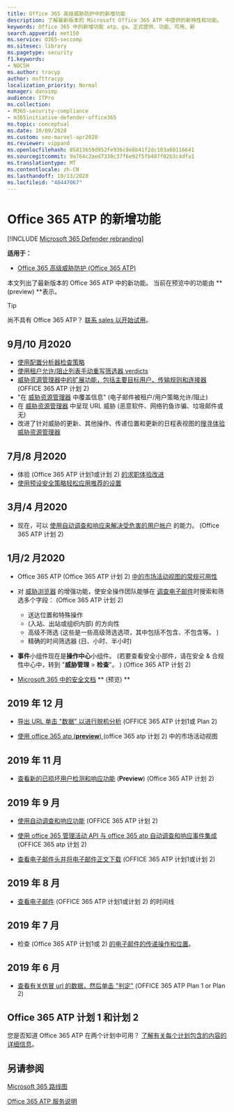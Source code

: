 ```yaml
---
title: Office 365 高级威胁防护中的新增功能
description: 了解最新版本的 Microsoft Office 365 ATP 中提供的新特性和功能。
keywords: Office 365 中的新增功能 atp、ga、正式提供、功能、可用、新
search.appverid: met150
ms.service: O365-seccomp
ms.sitesec: library
ms.pagetype: security
f1.keywords:
- NOCSH
ms.author: tracyp
author: msfttracyp
localization_priority: Normal
manager: dansimp
audience: ITPro
ms.collection:
- M365-security-compliance
- m365initiative-defender-office365
ms.topic: conceptual
ms.date: 10/09/2020
ms.custom: seo-marvel-apr2020
ms.reviewer: vippand
ms.openlocfilehash: 85813659d952fe936c8e8b41f2dc103a60116641
ms.sourcegitcommit: 9a764c2aed7338c37f6e92f5fb487f02b3c4dfa1
ms.translationtype: MT
ms.contentlocale: zh-CN
ms.lasthandoff: 10/13/2020
ms.locfileid: "48447067"
---
```

# <a name="whats-new-in-office-365-atp"></a>Office 365 ATP 的新增功能

[!INCLUDE [Microsoft 365 Defender rebranding](../includes/microsoft-defender-for-office.md)]


**适用于：**

- [Office 365 高级威胁防护 (Office 365 ATP) ](office-365-atp.md)

本文列出了最新版本的 Office 365 ATP 中的新功能。 当前在预览中的功能由 ** (preview) **表示。

> [!TIP]
> 尚不具有 Office 365 ATP？ [联系 sales 以开始试用](https://go.microsoft.com/fwlink/p/?LinkId=518644)。

## <a name="septemberoctober-2020"></a>9月/10 月2020 

- [使用配置分析器检查策略](configuration-analyzer-for-security-policies.md)
- [使用租户允许/阻止列表手动重写筛选器 verdicts](tenant-allow-block-list.md)
- [威胁资源管理器中的扩展功能，包括主要目标用户、传输规则和连接器](threat-explorer.md#new-features-in-threat-explorer-and-real-time-detections) (OFFICE 365 ATP 计划 2) 
- "在 [威胁资源管理器](threat-explorer.md) 中覆盖信息" (电子邮件被租户/用户策略允许/阻止) 
- 在 [威胁资源管理器](threat-explorer.md#threats-in-urls) 中呈现 URL 威胁 (恶意软件、网络钓鱼诈骗、垃圾邮件或无)  
- 改进了针对威胁的更新、其他操作、传递位置和更新的日程表视图的[搜寻体验威胁资源管理器](threat-explorer.md#improvements-to-threat-hunting-experience-upcoming)

## <a name="julyaugust-2020"></a>7月/8 月2020 

- 体验 (Office 365 ATP 计划1或计划 2) [的求职体验改进](threat-explorer.md#experience-improvements-to-threat-explorer-and-real-time-detections)
- [使用预设安全策略轻松应用推荐的设置](preset-security-policies.md) 

## <a name="marchapril-2020"></a>3月/4 月2020

- 现在，可以 [使用自动调查和响应来解决受危害的用户帐户](https://docs.microsoft.com/microsoft-365/security/office-365-security/address-compromised-users-quickly?view=o365-worldwide) 的能力。  (Office 365 ATP 计划 2) 

## <a name="januaryfebruary-2020"></a>1月/2 月2020

- Office 365 ATP (Office 365 ATP 计划 2) [中的市场活动视图的常规可用性](campaigns.md)
- 对 [威胁浏览器](threat-explorer.md) 的增强功能，使安全操作团队能够在 [调查电子邮件](investigate-malicious-email-that-was-delivered.md)时搜索和筛选多个字段： (Office 365 ATP 计划 2) 
    - 送达位置和特殊操作
    -  (入站、出站或组织内部) 的方向性
    - 高级不筛选 (这些是一些高级筛选选项，其中包括不包含、不包含等。 ) 
    - 精确的时间筛选器 (日、小时、半小时)  

- **事件**小组件现在是**操作中心**小组件。  (若要查看安全小部件，请在安全 & 合规性中心中，转到 "**威胁管理**  >  **检查**"。 )  (Office 365 ATP 计划 2) 

- [Microsoft 365 中的安全文档](https://docs.microsoft.com/microsoft-365/security/office-365-security/safe-docs) ** (预览) **

## <a name="december-2019"></a>2019 年 12 月

- [导出 URL 单击 "数据" 以进行脱机分析](threat-explorer.md#new-features-in-threat-explorer-and-real-time-detections) (OFFICE 365 ATP 计划1或 Plan 2) 

- [使用 office 365 atp (**preview**) ](campaigns.md) (office 365 atp 计划 2) 中的市场活动视图

## <a name="november-2019"></a>2019 年 11 月

- [查看新的已损坏用户检测和响应功能](address-compromised-users-quickly.md) (**Preview**)  (Office 365 ATP 计划 2) 

## <a name="september-2019"></a>2019 年 9 月

- [使用自动调查和响应功能](automated-investigation-response-office.md) (OFFICE 365 ATP 计划 2) 

- [使用 office 365 管理活动 API 与 office 365 atp 自动调查和响应事件集成](https://docs.microsoft.com/office/office-365-management-api/office-365-management-activity-api-schema#office-365-advanced-threat-protection-and-threat-investigation-and-response-schema) (OFFICE 365 atp 计划 2) 

- [查看电子邮件头并将电子邮件正文下载](investigate-malicious-email-that-was-delivered.md) (OFFICE 365 ATP 计划1或计划 2) 

## <a name="august-2019"></a>2019 年 8 月

- [查看电子邮件](investigate-malicious-email-that-was-delivered.md#view-the-timeline-of-your-email) (OFFICE 365 ATP 计划1或计划 2) 的时间线

## <a name="july-2019"></a>2019 年 7 月

- 检查 (Office 365 ATP 计划1或 2) [的电子邮件的传递操作和位置](investigate-malicious-email-that-was-delivered.md#check-the-delivery-action-and-location)。

## <a name="june-2019"></a>2019 年 6 月

- [查看有关仿冒 url 的数据，然后单击 "判定"](threat-explorer.md#view-data-about-phishing-urls-and-click-verdict) (OFFICE 365 ATP Plan 1 or Plan 2) 

## <a name="office-365-atp-plan-1-and-plan-2"></a>Office 365 ATP 计划 1 和计划 2

您是否知道 Office 365 ATP 在两个计划中可用？ [了解有关每个计划包含的内容的详细信息](office-365-atp.md#office-365-atp-plan-1-and-plan-2)。

## <a name="see-also"></a>另请参阅

[Microsoft 365 路线图](https://www.microsoft.com/microsoft-365/roadmap)

[Office 365 ATP 服务说明](https://docs.microsoft.com/office365/servicedescriptions/office-365-advanced-threat-protection-service-description)

